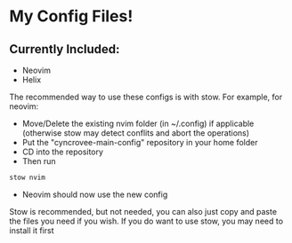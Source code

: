 # My Config Files!

## Currently Included:
- Neovim
- Helix

The recommended way to use these configs is with stow. For example, for neovim:
- Move/Delete the existing nvim folder (in ~/.config) if applicable (otherwise stow may detect conflits and abort the operations)
- Put the "cyncrovee-main-config" repository in your home folder
- CD into the repository
- Then run
```sh
stow nvim
```
- Neovim should now use the new config

Stow is recommended, but not needed, you can also just copy and paste the files you need if you wish. If you do want to use stow, you may need to install it first
